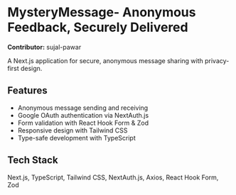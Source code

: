 # MysteryMessage- Anonymous Feedback, Securely Delivered

**Contributor:** sujal-pawar

A Next.js application for secure, anonymous message sharing with privacy-first design.

## Features

- Anonymous message sending and receiving
- Google OAuth authentication via NextAuth.js
- Form validation with React Hook Form & Zod
- Responsive design with Tailwind CSS
- Type-safe development with TypeScript

## Tech Stack
Next.js, TypeScript, Tailwind CSS, NextAuth.js, Axios, React Hook Form, Zod